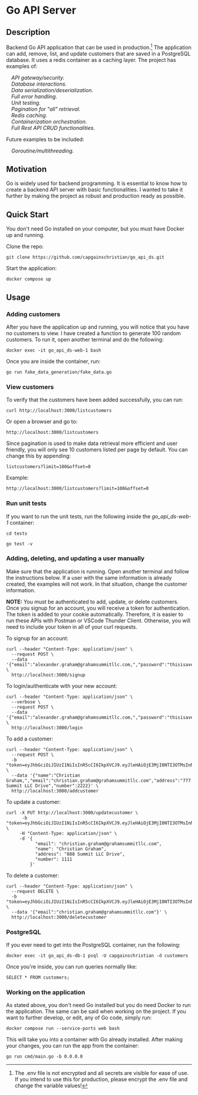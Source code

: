 # Go API Server

## Description
Backend Go API application that can be used in production.[^1] The application can add, remove, list, and update customers that are saved in a PostgreSQL database. It uses a redis container as a caching layer. The project has examples of: 

&emsp;*API gateway/security.* \
&emsp;*Database interactions.* \
&emsp;*Data serialization/deserialization.* \
&emsp;*Full error handling.* \
&emsp;*Unit testing.* \
&emsp;*Pagination for "all" retrieval.* \
&emsp;*Redis caching.* \
&emsp;*Containerization orchestration.* \
&emsp;*Full Rest API CRUD functionalities.*

Future examples to be included: 

&emsp;*Goroutine/multithreading.* 


[^1]: The .env file is not encrypted and all secrets are visible for ease of use. If you intend to use this for production, please encrypt the .env file and change the variable values!

## Motivation
Go is widely used for backend programming. It is essential to know how to create a backend API server with basic functionalities. I wanted to take it further by making the project as robust and production ready as possible.

## Quick Start

You don't need Go installed on your computer, but you must have Docker up and running.

Clone the repo:

```
git clone https://github.com/capgainschristian/go_api_ds.git
```

Start the application:

```
docker compose up
```

## Usage

### Adding customers
After you have the application up and running, you will notice that you have no customers to view. I have created a function to generate 100 random customers. To run it, open another terminal and do the following:

```
docker exec -it go_api_ds-web-1 bash
```
Once you are inside the container, run:

```
go run fake_data_generation/fake_data.go
```

### View customers
To verify that the customers have been added successfully, you can run:

```
curl http://localhost:3000/listcustomers
```

Or open a browser and go to:

```
http://localhost:3000/listcustomers
```

Since pagination is used to make data retrieval more efficient and user friendly, you will only see 10 customers listed per page by default. You can change this by appending:

```
listcustomers?limit=100&offset=0
```

Example:

```
http://localhost:3000/listcustomers?limit=100&offset=0
```

### Run unit tests
If you want to run the unit tests, run the following inside the *go_api_ds-web-1* container:

```
cd tests

go test -v
```
### Adding, deleting, and updating a user manually

Make sure that the application is running. Open another terminal and follow the instructions below. If a user with the same information is already created, the examples will not work. In that situation, change the customer information.

**NOTE:** You must be authenticated to add, update, or delete customers. Once you signup for an account, you will receive a token for authentication. The token is added to your cookie automatically. Therefore, it is easier to run these APIs with Postman or VSCode Thunder Client. Otherwise, you will need to include your token in all of your curl requests.

To signup for an account:

```
curl --header "Content-Type: application/json" \
  --request POST \
  --data '{"email":"alexander.graham@grahamsummitllc.com,","password":"thisisaverystrongpassword"}' \
  http://localhost:3000/signup
```

To login/auithenticate with your new account:

```
curl --header "Content-Type: application/json" \
  --verbose \
  --request POST \
  --data '{"email":"alexander.graham@grahamsummitllc.com,","password":"thisisaverystrongpassword"}' \
  http://localhost:3000/login
```

To add a customer:

```
curl --header "Content-Type: application/json" \
  --request POST \
  -b "token=eyJhbGciOiJIUzI1NiIsInR5cCI6IkpXVCJ9.eyJleHAiOjE3MjI0NTI3OTMsInN1YiI6ImFsZXhhbmRlci5ncmFoYW1AZ3JhaGFtc3VtbWl0bGxjLmNvbSwifQ.tO7v42pkJHqeX81g4yG2apuRGv1YGtGpN9Wrmre4NBg" \
  --data '{"name":"Christian Graham,","email":"christian.graham@grahamsummitllc.com","address":"777 Summit LLC Drive","number":2222}' \
  http://localhost:3000/addcustomer
```

To update a customer:

```
curl -X PUT http://localhost:3000/updatecustomer \
      -b "token=eyJhbGciOiJIUzI1NiIsInR5cCI6IkpXVCJ9.eyJleHAiOjE3MjI0NTI3OTMsInN1YiI6ImFsZXhhbmRlci5ncmFoYW1AZ3JhaGFtc3VtbWl0bGxjLmNvbSwifQ.tO7v42pkJHqeX81g4yG2apuRGv1YGtGpN9Wrmre4NBg" \
     -H "Content-Type: application/json" \
     -d '{
           "email": "christian.graham@grahamsummitllc.com",
           "name": "Christian Graham",
           "address": "888 Summit LLC Drive",
		   "number": 1111
         }'
```

To delete a customer:

```
curl --header "Content-Type: application/json" \
  --request DELETE \
  -b "token=eyJhbGciOiJIUzI1NiIsInR5cCI6IkpXVCJ9.eyJleHAiOjE3MjI0NTI3OTMsInN1YiI6ImFsZXhhbmRlci5ncmFoYW1AZ3JhaGFtc3VtbWl0bGxjLmNvbSwifQ.tO7v42pkJHqeX81g4yG2apuRGv1YGtGpN9Wrmre4NBg" \
  --data '{"email":"christian.graham@grahamsummitllc.com"}' \
  http://localhost:3000/deletecustomer
```
### PostgreSQL

If you ever need to get into the PostgreSQL container, run the following:

```
docker exec -it go_api_ds-db-1 psql -U capgainschristian -d customers
```
Once you're inside, you can run queries normally like:

```
SELECT * FROM customers;
```

### Working on the application

As stated above, you don't need Go installed but you do need Docker to run the application. The same can be said when working on the project. If you want to further develop, or edit, any of Go code, simply run:

```
docker compose run --service-ports web bash
```
This will take you into a container with Go already installed. After making your changes, you can run the app from the container:

```
go run cmd/main.go -b 0.0.0.0
```

